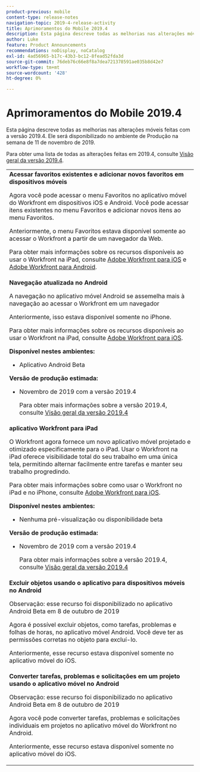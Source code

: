 ```yaml
---
product-previous: mobile
content-type: release-notes
navigation-topic: 2019-4-release-activity
title: Aprimoramentos do Mobile 2019.4
description: Esta página descreve todas as melhorias nas alterações móveis feitas com a versão 2019.4. Ele será disponibilizado no ambiente de Produção na semana de 11 de novembro de 2019.
author: Luke
feature: Product Announcements
recommendations: noDisplay, noCatalog
exl-id: 4ad56965-b17c-43b3-bc12-8fead52fda3d
source-git-commit: 76deb76c66e8f8a7dea721378591ae035b8d42e7
workflow-type: tm+mt
source-wordcount: '428'
ht-degree: 0%

---
```


# Aprimoramentos do Mobile 2019.4

Esta página descreve todas as melhorias nas alterações móveis feitas com a versão 2019.4. Ele será disponibilizado no ambiente de Produção na semana de 11 de novembro de 2019.

Para obter uma lista de todas as alterações feitas em 2019.4, consulte [Visão geral da versão 2019.4](../../../../product-announcements/product-releases/quarterly-release-archive/2019.4-release-activity/2019.4-release-activity-overview.md).

<table style="table-layout:auto"> 
 <col> 
 <tbody> 
  <tr> 
   <td><strong>Acessar favoritos existentes e adicionar novos favoritos em dispositivos móveis</strong> <p>Agora você pode acessar o menu Favoritos no aplicativo móvel do Workfront em dispositivos iOS e Android. Você pode acessar itens existentes no menu Favoritos e adicionar novos itens ao menu Favoritos.</p> <p>Anteriormente, o menu Favoritos estava disponível somente ao acessar o Workfront a partir de um navegador da Web.</p> <p>Para obter mais informações sobre os recursos disponíveis ao usar o Workfront na iPad, consulte <a href="../../../../workfront-basics/mobile-apps/using-the-workfront-mobile-app/workfront-for-ios.md" class="MCXref xref" xrefformat="{para}">Adobe Workfront para iOS</a> e <a href="../../../../workfront-basics/mobile-apps/using-the-workfront-mobile-app/workfront-for-android.md" class="MCXref xref" xrefformat="{para}">Adobe Workfront para Android</a>.</p></td> 
  </tr> 
  <tr> 
   <td><strong>Navegação atualizada no Android</strong> <p>A navegação no aplicativo móvel Android se assemelha mais à navegação ao acessar o Workfront em um navegador</p> <p>Anteriormente, isso estava disponível somente no iPhone.</p> <p>Para obter mais informações sobre os recursos disponíveis ao usar o Workfront na iPad, consulte <a href="../../../../workfront-basics/mobile-apps/using-the-workfront-mobile-app/workfront-for-ios.md" class="MCXref xref" xrefformat="{para}">Adobe Workfront para iOS</a>.</p> 
    <div class="workfront_plans"> 
     <p><strong>Disponível nestes ambientes:</strong> </p> 
     <ul> 
      <li>Aplicativo Android Beta</li> 
     </ul> 
     <p><strong>Versão de produção estimada:</strong> </p> 
     <ul> 
      <li> <p>Novembro de 2019 com a versão 2019.4</p> <p>Para obter mais informações sobre a versão 2019.4, consulte <a href="../../../../product-announcements/product-releases/quarterly-release-archive/2019.4-release-activity/2019.4-release-activity-overview.md" class="MCXref xref" xrefformat="{para}">Visão geral da versão 2019.4</a></p> </li> 
     </ul> 
    </div></td> 
  </tr> 
  <tr> 
   <td><strong>aplicativo Workfront para iPad</strong> <p>O Workfront agora fornece um novo aplicativo móvel projetado e otimizado especificamente para o iPad. Usar o Workfront na iPad oferece visibilidade total do seu trabalho em uma única tela, permitindo alternar facilmente entre tarefas e manter seu trabalho progredindo.</p> <p>Para obter mais informações sobre como usar o Workfront no iPad e no iPhone, consulte <a href="../../../../workfront-basics/mobile-apps/using-the-workfront-mobile-app/workfront-for-ios.md" class="MCXref xref" xrefformat="{para}">Adobe Workfront para iOS</a>.</p> 
    <div class="workfront_plans"> 
     <p><strong>Disponível nestes ambientes:</strong> </p> 
     <ul> 
      <li>Nenhuma pré-visualização ou disponibilidade beta</li> 
     </ul> 
     <p><strong>Versão de produção estimada:</strong> </p> 
     <ul> 
      <li> <p>Novembro de 2019 com a versão 2019.4</p> <p>Para obter mais informações sobre a versão 2019.4, consulte <a href="../../../../product-announcements/product-releases/quarterly-release-archive/2019.4-release-activity/2019.4-release-activity-overview.md" class="MCXref xref" xrefformat="{para}">Visão geral da versão 2019.4</a></p> </li> 
     </ul> 
    </div></td> 
  </tr> 
  <tr> 
   <td> 
    <div> 
     <strong>Excluir objetos usando o aplicativo para dispositivos móveis no Android</strong> 
     <p>Observação: esse recurso foi disponibilizado no aplicativo Android Beta em 8 de outubro de 2019</p> 
     <p>Agora é possível excluir objetos, como tarefas, problemas e folhas de horas, no aplicativo móvel Android. Você deve ter as permissões corretas no objeto para excluí-lo.</p> 
     <p>Anteriormente, esse recurso estava disponível somente no aplicativo móvel do iOS.</p> 
    </div> </td> 
  </tr> 
  <tr> 
   <td><strong>Converter tarefas, problemas e solicitações em um projeto usando o aplicativo móvel no Android</strong> <p>Observação: esse recurso foi disponibilizado no aplicativo Android Beta em 8 de outubro de 2019</p> <p>Agora você pode converter tarefas, problemas e solicitações individuais em projetos no aplicativo móvel do Workfront no Android.</p> <p>Anteriormente, esse recurso estava disponível somente no aplicativo móvel do iOS.</p> </td> 
  </tr> 
 </tbody> 
</table>
